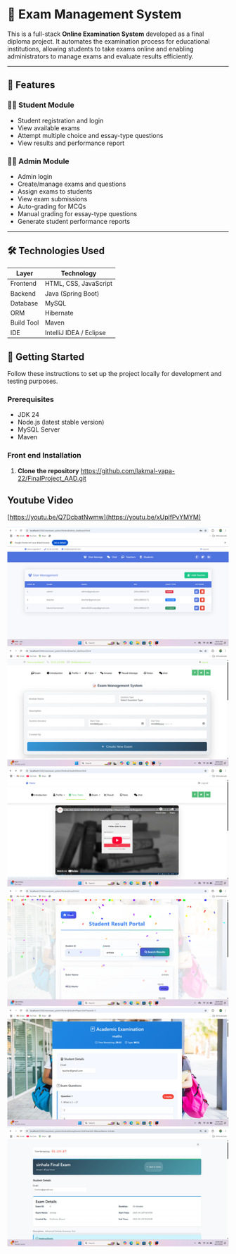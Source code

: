 # 📝 Exam Management System

This is a full-stack **Online Examination System** developed as a final diploma project. It automates the examination process for educational institutions, allowing students to take exams online and enabling administrators to manage exams and evaluate results efficiently.

---

## 📌 Features

### 👨‍🎓 Student Module
- Student registration and login
- View available exams
- Attempt multiple choice and essay-type questions
- View results and performance report

### 🧑‍🏫 Admin Module
- Admin login
- Create/manage exams and questions
- Assign exams to students
- View exam submissions
- Auto-grading for MCQs
- Manual grading for essay-type questions
- Generate student performance reports

---

## 🛠️ Technologies Used

| Layer        | Technology                 |
|--------------|-----------------------------|
| Frontend     | HTML, CSS, JavaScript       |
| Backend      | Java (Spring Boot)          |
| Database     | MySQL                       |
| ORM          | Hibernate                   |
| Build Tool   | Maven                       |
| IDE          | IntelliJ IDEA / Eclipse     |























## 🚀 Getting Started

Follow these instructions to set up the project locally for development and testing purposes.

### Prerequisites

- JDK 24
- Node.js (latest stable version)
- MySQL Server
- Maven

### Front end Installation

1. **Clone the repository**
  https://github.com/lakmal-yapa-22/FinalProject_AAD.git


## Youtube Video
[https://youtu.be/Q7DcbatNwmw](https://youtu.be/xUplfPvYMYM)

![image alt](https://github.com/lakmal-yapa-22/FinalProject_AAD/blob/188a65f8f4e9e8ed5150b5ce44c910b95225d5cd/Screenshot%202025-04-23%20100210.png)
![image alt](https://github.com/lakmal-yapa-22/FinalProject_AAD/blob/730031e1355117ca3b42c7a805183c646ffcad5a/Screenshot%202025-04-23%20100438.png)
![image alt](https://github.com/lakmal-yapa-22/FinalProject_AAD/blob/aa545abe7bf1687e2e70f7dbebf5e852e5587cb7/Screenshot%202025-04-23%20100342.png)
![image alt](https://github.com/lakmal-yapa-22/FinalProject_AAD/blob/022f49441d4df0adb8667461ffe4f5de3b82d1ba/Screenshot%202025-04-23%20100559.png)
![image alt](https://github.com/lakmal-yapa-22/FinalProject_AAD/blob/f02632b8eacc504074c035316fefe62b3f0bcdc7/Screenshot%202025-04-23%20100643.png)
![image alt](https://github.com/lakmal-yapa-22/FinalProject_AAD/blob/b7811a7023457c7e5a4f9df02e36d6d01fc95307/Screenshot%202025-04-23%20100829.png)

